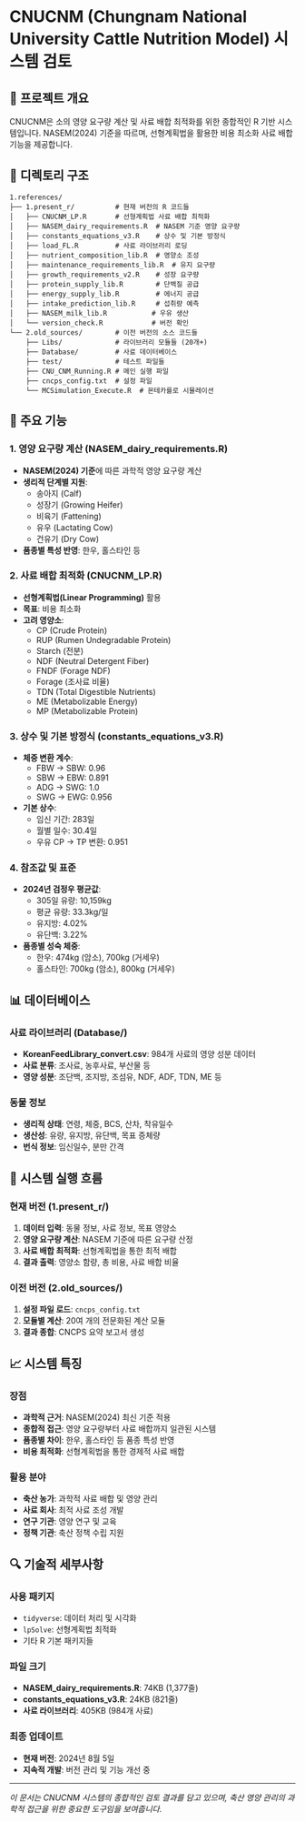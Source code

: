 # CNUCNM (Chungnam National University Cattle Nutrition Model) 시스템 검토

## 📁 프로젝트 개요

CNUCNM은 소의 영양 요구량 계산 및 사료 배합 최적화를 위한 종합적인 R 기반 시스템입니다. NASEM(2024) 기준을 따르며, 선형계획법을 활용한 비용 최소화 사료 배합 기능을 제공합니다.

## 📂 디렉토리 구조

```
1.references/
├── 1.present_r/          # 현재 버전의 R 코드들
│   ├── CNUCNM_LP.R       # 선형계획법 사료 배합 최적화
│   ├── NASEM_dairy_requirements.R  # NASEM 기준 영양 요구량
│   ├── constants_equations_v3.R    # 상수 및 기본 방정식
│   ├── load_FL.R         # 사료 라이브러리 로딩
│   ├── nutrient_composition_lib.R  # 영양소 조성
│   ├── maintenance_requirements_lib.R  # 유지 요구량
│   ├── growth_requirements_v2.R    # 성장 요구량
│   ├── protein_supply_lib.R        # 단백질 공급
│   ├── energy_supply_lib.R         # 에너지 공급
│   ├── intake_prediction_lib.R     # 섭취량 예측
│   ├── NASEM_milk_lib.R           # 우유 생산
│   └── version_check.R            # 버전 확인
└── 2.old_sources/        # 이전 버전의 소스 코드들
    ├── Libs/             # 라이브러리 모듈들 (20개+)
    ├── Database/         # 사료 데이터베이스
    ├── test/             # 테스트 파일들
    ├── CNU_CNM_Running.R # 메인 실행 파일
    ├── cncps_config.txt  # 설정 파일
    └── MCSimulation_Execute.R  # 몬테카를로 시뮬레이션
```

## 🔧 주요 기능

### 1. 영양 요구량 계산 (NASEM_dairy_requirements.R)
- **NASEM(2024) 기준**에 따른 과학적 영양 요구량 계산
- **생리적 단계별 지원**:
  - 송아지 (Calf)
  - 성장기 (Growing Heifer)
  - 비육기 (Fattening)
  - 유우 (Lactating Cow)
  - 건유기 (Dry Cow)
- **품종별 특성 반영**: 한우, 홀스타인 등

### 2. 사료 배합 최적화 (CNUCNM_LP.R)
- **선형계획법(Linear Programming)** 활용
- **목표**: 비용 최소화
- **고려 영양소**:
  - CP (Crude Protein)
  - RUP (Rumen Undegradable Protein)
  - Starch (전분)
  - NDF (Neutral Detergent Fiber)
  - FNDF (Forage NDF)
  - Forage (조사료 비율)
  - TDN (Total Digestible Nutrients)
  - ME (Metabolizable Energy)
  - MP (Metabolizable Protein)

### 3. 상수 및 기본 방정식 (constants_equations_v3.R)
- **체중 변환 계수**:
  - FBW → SBW: 0.96
  - SBW → EBW: 0.891
  - ADG → SWG: 1.0
  - SWG → EWG: 0.956
- **기본 상수**:
  - 임신 기간: 283일
  - 월별 일수: 30.4일
  - 우유 CP → TP 변환: 0.951

### 4. 참조값 및 표준
- **2024년 검정우 평균값**:
  - 305일 유량: 10,159kg
  - 평균 유량: 33.3kg/일
  - 유지방: 4.02%
  - 유단백: 3.22%
- **품종별 성숙 체중**:
  - 한우: 474kg (암소), 700kg (거세우)
  - 홀스타인: 700kg (암소), 800kg (거세우)

## 📊 데이터베이스

### 사료 라이브러리 (Database/)
- **KoreanFeedLibrary_convert.csv**: 984개 사료의 영양 성분 데이터
- **사료 분류**: 조사료, 농후사료, 부산물 등
- **영양 성분**: 조단백, 조지방, 조섬유, NDF, ADF, TDN, ME 등

### 동물 정보
- **생리적 상태**: 연령, 체중, BCS, 산차, 착유일수
- **생산성**: 유량, 유지방, 유단백, 목표 증체량
- **번식 정보**: 임신일수, 분만 간격

## 🔄 시스템 실행 흐름

### 현재 버전 (1.present_r/)
1. **데이터 입력**: 동물 정보, 사료 정보, 목표 영양소
2. **영양 요구량 계산**: NASEM 기준에 따른 요구량 산정
3. **사료 배합 최적화**: 선형계획법을 통한 최적 배합
4. **결과 출력**: 영양소 함량, 총 비용, 사료 배합 비율

### 이전 버전 (2.old_sources/)
1. **설정 파일 로드**: `cncps_config.txt`
2. **모듈별 계산**: 20여 개의 전문화된 계산 모듈
3. **결과 종합**: CNCPS 요약 보고서 생성

## 📈 시스템 특징

### 장점
- **과학적 근거**: NASEM(2024) 최신 기준 적용
- **종합적 접근**: 영양 요구량부터 사료 배합까지 일관된 시스템
- **품종별 차이**: 한우, 홀스타인 등 품종 특성 반영
- **비용 최적화**: 선형계획법을 통한 경제적 사료 배합

### 활용 분야
- **축산 농가**: 과학적 사료 배합 및 영양 관리
- **사료 회사**: 최적 사료 조성 개발
- **연구 기관**: 영양 연구 및 교육
- **정책 기관**: 축산 정책 수립 지원

## 🔍 기술적 세부사항

### 사용 패키지
- `tidyverse`: 데이터 처리 및 시각화
- `lpSolve`: 선형계획법 최적화
- 기타 R 기본 패키지들

### 파일 크기
- **NASEM_dairy_requirements.R**: 74KB (1,377줄)
- **constants_equations_v3.R**: 24KB (821줄)
- **사료 라이브러리**: 405KB (984개 사료)

### 최종 업데이트
- **현재 버전**: 2024년 8월 5일
- **지속적 개발**: 버전 관리 및 기능 개선 중

---

*이 문서는 CNUCNM 시스템의 종합적인 검토 결과를 담고 있으며, 축산 영양 관리의 과학적 접근을 위한 중요한 도구임을 보여줍니다.*
